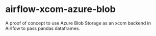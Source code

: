 # airflow-xcom-azure-blob
A proof of concept to use Azure Blob Storage as an xcom backend in Airlfow to pass pandas dataframes.
